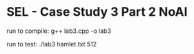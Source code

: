 # SEL - Case Study 3 Part 2 NoAI

run to compile: g++ lab3.cpp -o lab3

run to test: ./lab3 hamlet.txt 512
